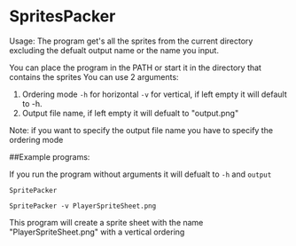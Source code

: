 # SpritesPacker

Usage:
The program get's all the sprites from the current directory excluding the defualt output name or the name you input.

You can place the program in the PATH or start it in the directory that contains the sprites
You can use 2 arguments:
  1. Ordering mode `-h` for horizontal `-v` for vertical, if left empty it will default to -h.
  2. Output file name, if left empty it will defualt to "output.png"

Note: if you want to specify the output file name you have to specify the ordering mode

##Example programs:

If you run the program without arguments it will defualt to `-h` and `output`
```
SpritePacker
```

```
SpritePacker -v PlayerSpriteSheet.png
```
This program will create a sprite sheet with the name "PlayerSpriteSheet.png" with a vertical ordering
